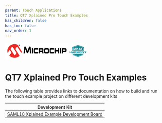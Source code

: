 ```yaml
---
parent: Touch Applications
title: QT7 Xplained Pro Touch Examples
has_children: false
has_toc: false
nav_order: 1
---
```


![Microchip logo](../../images/microchip_logo.png)
![Harmony logo small](../../images/microchip_mplab_harmony_logo_small.png)

# QT7 Xplained Pro Touch Examples
The following table provides links to documentation on how to build and run the touch example project on different development kits

| Development Kit |
| --- |
|[SAML10 Xplained Example Development Board](docs/readme_sam_l10_xpro.md) |
